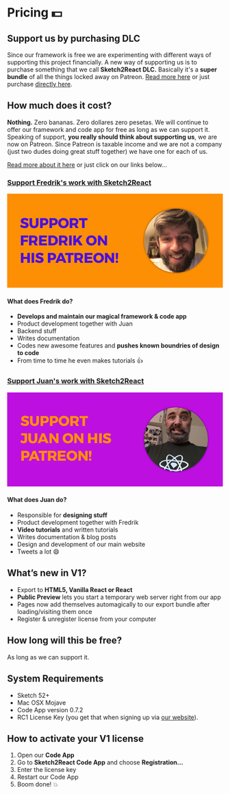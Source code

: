 # Pricing 💵

## **Support us by purchasing DLC**

Since our framework is free we are experimenting with different ways of supporting this project financially. A new way of supporting us is to purchase something that we call **Sketch2React DLC.** Basically it's a **super bundle** of all the things locked away on Patreon. [Read more here](https://medium.com/sketch2react/sketch2react-dlc-1-is-here-4e8055568fab) or just purchase [directly here](https://gum.co/dWfpH).

## **How much does it cost?**

**Nothing.** Zero bananas. Zero dollares zero pesetas. We will continue to offer our framework and code app for free as long as we can support it. Speaking of support, **you really should think about supporting us**, we are now on Patreon. Since Patreon is taxable income and we are not a company \(just two dudes doing great stuff together\) we have one for each of us.

[Read more about it here](https://medium.com/sketch2react/support-sketch2react-on-patreon-b76ef1f21356) or just click on our links below…

### [Support Fredrik's work with Sketch2React](https://www.patreon.com/sketch2react)

![](.gitbook/assets/fredrikpatreonbadge-2x.png)

#### What does Fredrik do?

* **Develops and maintain our magical framework & code app**
* Product development together with Juan
* Backend stuff
* Writes documentation
* Codes new awesome features and **pushes known boundries of design to code** 
* From time to time he even makes tutorials 👍

### [Support Juan's work with Sketch2React](https://www.patreon.com/designforventures)

![](.gitbook/assets/juanpatreonbadge-2x.png)

#### What does Juan do?

* Responsible for **designing stuff**
* Product development together with Fredrik
* **Video tutorials** and written tutorials
* Writes documentation & blog posts 
* Design and development of our main website
* Tweets a lot 😄

## **What’s new in V1?**

* Export to **HTML5, Vanilla React or React**
* **Public Preview** lets you start a temporary web server right from our app
* Pages now add themselves automagically to our export bundle after loading/visiting them once
* Register & unregister license from your computer

## **How long will this be free?**

As long as we can support it.

## **System Requirements**

* Sketch 52+
* Mac OSX Mojave
* Code App version 0.7.2
* RC1 License Key \(you get that when signing up via [our website](https://sketch2react.io/)\).

## **How to activate your V1 license**

1. Open our **Code App**
2. Go to **Sketch2React Code App** and choose **Registration…**
3. Enter the license key
4. Restart our Code App
5. Boom done! 💥

